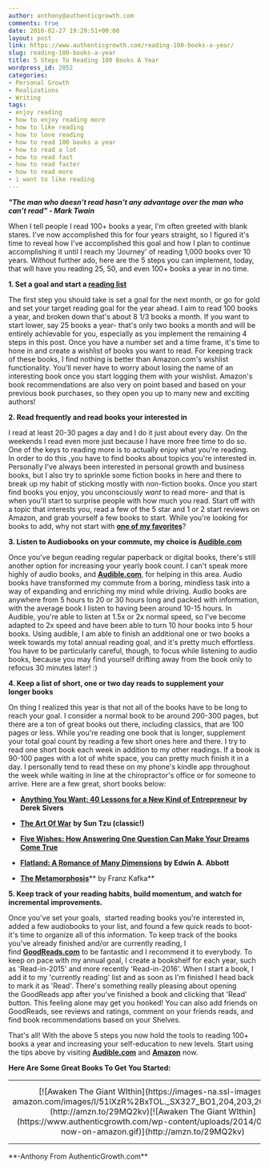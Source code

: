 ```yaml
---
author: anthony@authenticgrowth.com
comments: true
date: 2016-02-27 19:29:51+00:00
layout: post
link: https://www.authenticgrowth.com/reading-100-books-a-year/
slug: reading-100-books-a-year
title: 5 Steps To Reading 100 Books A Year
wordpress_id: 2052
categories:
- Personal Growth
- Realizations
- Writing
tags:
- enjoy reading
- how to enjoy reading more
- how to like reading
- how to love reading
- how to read 100 books a year
- how to read a lot
- how to read fast
- how to read faster
- how to read more
- i want to like reading
---
```


_**"The man who doesn’t read hasn’t any advantage over the man who can’t read" - Mark Twain**_

When I tell people I read 100+ books a year, I'm often greeted with blank stares. I've now accomplished this for four years straight, so I figured it's time to reveal how I've accomplished this goal and how I plan to continue accomplishing it until I reach my 'Journey' of reading 1,000 books over 10 years. Without further ado, here are the 5 steps you can implement, today, that will have you reading 25, 50, and even 100+ books a year in no time.

**1. Set a goal and start a [reading list](http://www.authenticgrowth.com/read-these-books/)**

The first step you should take is set a goal for the next month, or go for gold and set your target reading goal for the year ahead. I aim to read 100 books a year, and broken down that's about 8 1/3 books a month. If you want to start lower, say 25 books a year- that's only two books a month and will be entirely achievable for you, especially as you implement the remaining 4 steps in this post. Once you have a number set and a time frame, it's time to hone in and create a wishlist of books you want to read. For keeping track of these books, I find nothing is better than Amazon.com's wishlist functionality. You'll never have to worry about losing the name of an interesting book once you start logging them with your wishlist. Amazon's book recommendations are also very on point based and based on your previous book purchases, so they open you up to many new and exciting authors!

**2. Read frequently and read books your interested in**

I read at least 20-30 pages a day and I do it just about every day. On the weekends I read even more just because I have more free time to do so. One of the keys to reading more is to actually enjoy what you're reading. In order to do this ,you have to find books about topics you're interested in. Personally I've always been interested in personal growth and business books, but I also try to sprinkle some fiction books in here and there to break up my habit of sticking mostly with non-fiction books. Once you start find books you enjoy, you unconsciously _want_ to read more- and that is when you'll start to surprise people with how much you read. Start off with a topic that interests you, read a few of the 5 star and 1 or 2 start reviews on Amazon, and grab yourself a few books to start. While you're looking for books to add, why not start with **[one of my favorites](http://www.amazon.com/gp/product/1936891026?ie=UTF8&camp=1789&creativeASIN=1936891026&linkCode=xm2&tag=9e3dja-20)**?

**3. Listen to Audiobooks on your commute, my choice is [Audible.com](http://www.amazon.com/Audible-Free-Trial-Digital-Membership/dp/B00NB86OYE/?ref_=assoc_tag_ph_1422899139880&_encoding=UTF8&camp=1789&creative=9325&linkCode=pf4&tag=escapicom-20&linkId=JYFZ33PSGVAN6TZF)**

Once you've begun reading regular paperback or digital books, there's still another option for increasing your yearly book count. I can't speak more highly of audio books, and **[Audible.com](http://www.amazon.com/Audible-Free-Trial-Digital-Membership/dp/B00NB86OYE/?ref_=assoc_tag_ph_1422899139880&_encoding=UTF8&camp=1789&creative=9325&linkCode=pf4&tag=9e3dja-20&linkId=JYFZ33PSGVAN6TZF)**, for helping in this area. Audio books have transformed my commute from a boring, mindless task into a way of expanding and enriching my mind while driving. Audio books are anywhere from 5 hours to 20 or 30 hours long and packed with information, with the average book I listen to having been around 10-15 hours. In Audible, you're able to listen at 1.5x or 2x normal speed, so I've become adapted to 2x speed and have been able to turn 10 hour books into 5 hour books. Using audible, I am able to finish an additional one or two books a week towards my total annual reading goal, and it's pretty much effortless. You have to be particularly careful, though, to focus while listening to audio books, because you may find yourself drifting away from the book only to refocus 30 minutes later! :)

**4. Keep a list of short, one or two day reads to supplement your longer books**

On thing I realized this year is that not all of the books have to be long to reach your goal. I consider a normal book to be around 200-300 pages, but there are a ton of great books out there, including classics, that are 100 pages or less. While you're reading one book that is longer, supplement your total goal count by reading a few short ones here and there. I try to read one short book each week in addition to my other readings. If a book is 90-100 pages with a lot of white space, you can pretty much finish it in a day. I personally tend to read these on my phone's kindle app throughout the week while waiting in line at the chiropractor's office or for someone to arrive. Here are a few great, short books below:



 	
  * **[Anything You Want: 40 Lessons for a New Kind of Entrepreneur](http://www.amazon.com/gp/product/1591848261?ie=UTF8&camp=1789&creativeASIN=1591848261&linkCode=xm2&tag=9e3dja-20)** **by Derek Sivers**

 	
  * **[The Art Of War](http://www.amazon.com/gp/product/1599869772?ie=UTF8&camp=1789&creativeASIN=1599869772&linkCode=xm2&tag=9e3dja-20)** **by Sun Tzu (classic!)**

 	
  * **[Five Wishes: How Answering One Question Can Make Your Dreams Come True](http://www.amazon.com/gp/product/1577319486?ie=UTF8&camp=1789&creativeASIN=1577319486&linkCode=xm2&tag=9e3dja-20)**

 	
  * **[Flatland: A Romance of Many Dimensions](http://www.amazon.com/gp/product/1508474184?ie=UTF8&camp=1789&creativeASIN=1508474184&linkCode=xm2&tag=9e3dja-20)** **by Edwin A. Abbott**

 	
  * **[The Metamorphosis](http://www.amazon.com/gp/product/1557427666?ie=UTF8&camp=1789&creativeASIN=1557427666&linkCode=xm2&tag=9e3dja-20)**** by Franz Kafka**


**5. Keep track of your reading habits, build momentum, and watch for incremental improvements.**

Once you've set your goals,  started reading books you're interested in, added a few audiobooks to your list, and found a few quick reads to boot- it's time to organize all of this information. To keep track of the books you've already finished and/or are currently reading, I find **[GoodReads.com](http://www.Goodreads.com)** to be fantastic and I recommend it to everybody. To keep on pace with my annual goal, I create a bookshelf for each year, such as 'Read-in-2015' and more recently 'Read-in-2016'. When I start a book, I add it to my 'currently reading' list and as soon as I'm finished I head back to mark it as 'Read'. There's something really pleasing about opening the GoodReads app after you've finished a book and clicking that 'Read' button. This feeling alone may get you hooked! You can also add friends on GoodReads, see reviews and ratings, comment on your friends reads, and find book recommendations based on your Shelves.

That's all! With the above 5 steps you now hold the tools to reading 100+ books a year and increasing your self-education to new levels. Start using the tips above by visiting **[Audible.com](http://www.amazon.com/Audible-Free-Trial-Digital-Membership/dp/B00NB86OYE/?ref_=assoc_tag_ph_1422899139880&_encoding=UTF8&camp=1789&creative=9325&linkCode=pf4&tag=9e3dja-20&linkId=KWEKBVMU3FMQ7RYW)** and **[Amazon](http://www.amazon.com/gp/product/1936891026?ie=UTF8&camp=1789&creativeASIN=1936891026&linkCode=xm2&tag=9e3dja-20)** now.

**Here Are Some Great Books To Get You Started:**
<table >
<tbody >
<tr align="center" >

<td >[![Awaken The Giant WIthin](https://images-na.ssl-images-amazon.com/images/I/51lXzR%2BxTOL._SX327_BO1,204,203,200_.jpg)](http://amzn.to/29MQ2kv)[![Awaken The Giant WIthin](https://www.authenticgrowth.com/wp-content/uploads/2014/08/buy-now-on-amazon.gif)](http://amzn.to/29MQ2kv)
</td>

<td >[![Obstacle Is The Way](https://images-na.ssl-images-amazon.com/images/I/51KiJBZg5%2BL._SX355_BO1,204,203,200_.jpg)](http://amzn.to/29HvsMI)[![Obstacle Is The Way](https://www.authenticgrowth.com/wp-content/uploads/2014/08/buy-now-on-amazon.gif)](http://amzn.to/29HvsMI)
</td>

<td >[![The Slight Edge](https://images-na.ssl-images-amazon.com/images/I/41hC5Pli3SL._SX332_BO1,204,203,200_.jpg)](http://amzn.to/2akXEGC)[![The Slight Edge](https://www.authenticgrowth.com/wp-content/uploads/2014/08/buy-now-on-amazon.gif)](http://amzn.to/2akXEGC)
</td>

<td >[![A Guide To The Good Life](https://images-na.ssl-images-amazon.com/images/I/41oP29YgLtL._SX355_BO1,204,203,200_.jpg)](http://amzn.to/29SMQBl)[![A Guide To The Good Life](https://www.authenticgrowth.com/wp-content/uploads/2014/08/buy-now-on-amazon.gif)](http://amzn.to/29SMQBl)
</td>
</tr>
</tbody>
</table>
**-Anthony From AuthenticGrowth.com**
